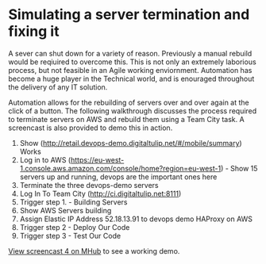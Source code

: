 # Simulating a server termination and fixing it

A sever can shut down for a variety of reason. Previously a manual rebuild would be reqiuired to overcome this. This is not only an extremely laborious process, but not feasible in an Agile working enviornment. Automation has become a huge player in the Technical world, and is enouraged throughout the delivery of any IT solution. 

Automation allows for the rebuilding of servers over and over again at the click of a button. The following walkthrough discusses the process required to terminate servers on AWS and rebuild them using a Team City task. A screencast is also provided to demo this in action.   

1. Show (http://retail.devops-demo.digitaltulip.net/#/mobile/summary) Works
2. Log in to AWS (https://eu-west-1.console.aws.amazon.com/console/home?region=eu-west-1) - Show 15 servers up and running, devops are the important ones here
3. Terminate the three devops-demo servers
4. Log In To Team City (http://ci.digitaltulip.net:8111)
5. Trigger step 1. - Building Servers 
6. Show AWS Servers building
7. Assign Elastic IP Address 52.18.13.91 to devops demo HAProxy on AWS
8. Trigger step 2 - Deploy Our Code
9. Trigger step 3 - Test Our Code

[View screencast 4 on MHub](http://link.mhub.tv/?t=RjYbla) to see a working demo.